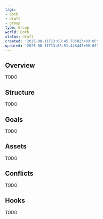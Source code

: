```yaml
---
tags:
- both
- draft
- group
type: Group
world: Both
status: draft
created: '2025-08-11T13:08:45.705823+00:00'
updated: '2025-08-11T13:08:51.446447+00:00'
---
```



## Overview

TODO
## Structure

TODO
## Goals

TODO
## Assets

TODO
## Conflicts

TODO
## Hooks

TODO
